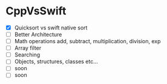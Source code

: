 # CppVsSwift

- [x] Quicksort vs swift native sort
- [ ] Better Architecture
- [ ] Math operations add, subtract, multiplication, division, exp
- [ ] Array filter
- [ ] Searching
- [ ] Objects, structures, classes etc...
- [ ] soon
- [ ] soon
